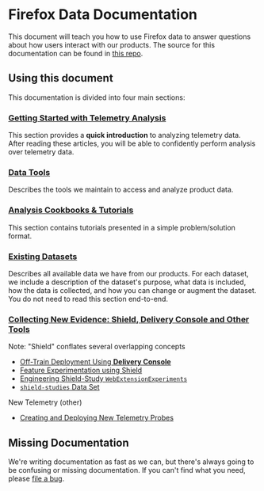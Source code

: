 # Firefox Data Documentation

This document will teach you how to use Firefox data
to answer questions about how users interact with our products. The source for this documentation
can be found in [this repo](https://github.com/mozilla/firefox-data-docs).

## Using this document

This documentation is divided into four main sections:

### [Getting Started with Telemetry Analysis](concepts/getting_started.md)
  This section provides a **quick introduction** to analyzing telemetry data.
  After reading these articles, you will be able to confidently perform analysis
  over telemetry data.

### [Data Tools](tools/README.md)
  Describes the tools we maintain to access and analyze product data.

### [Analysis Cookbooks & Tutorials](cookbooks/README.md)
  This section contains tutorials presented in a simple problem/solution format.

### [Existing Datasets](datasets/reference.md)
  Describes all available data we have from our products.
  For each dataset, we include a description of the dataset's purpose,
  what data is included, how the data is collected,
  and how you can change or augment the dataset.
  You do not need to read this section end-to-end.

### [Collecting New Evidence: **Shield**, **Delivery Console** and Other Tools](concepts/shield.md)

  Note: "Shield" conflates several overlapping concepts

  * [Off-Train Deployment Using **Delivery Console**](concepts/off_train_deployment.md)
  * [Feature Experimentation using Shield](concepts/experimentation_using_shield.md)
  * [Engineering Shield-Study `WebExtensionExperiments`](concepts/shield-engineering.md)
  * [`shield-studies` Data Set](datasets/shield.md)

  New Telemetry (other)

  * [Creating and Deploying New Telemetry Probes](concepts/new_telemetry.md)

## Missing Documentation

We're writing documentation as fast as we can,
but there's always going to be confusing or missing documentation.
If you can't find what you need, please
[file a bug](https://bugzilla.mozilla.org/enter_bug.cgi?assigned_to=nobody%40mozilla.org&bug_file_loc=http%3A%2F%2F&bug_ignored=0&bug_severity=normal&bug_status=NEW&cf_fx_iteration=---&cf_fx_points=---&component=Documentation%20and%20Knowledge%20Repo%20%28RTMO%29&contenttypemethod=autodetect&contenttypeselection=text%2Fplain&defined_groups=1&flag_type-4=X&flag_type-607=X&flag_type-800=X&flag_type-803=X&flag_type-916=X&form_name=enter_bug&maketemplate=Remember%20values%20as%20bookmarkable%20template&op_sys=Linux&priority=--&product=Data%20Platform%20and%20Tools&rep_platform=x86_64&target_milestone=---&version=unspecified).
